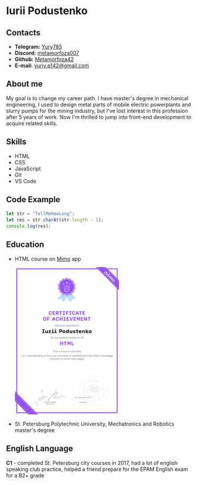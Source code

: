 # Iurii Podustenko

## Contacts

- **Telegram:** [Yury785](https://t.me/Yury785)
- **Discord:** [metamorfoza007](https://discord.com/users/220167149979697153)
- **Github:** [Metamorfoza42](https://github.com/Metamorfoza42/)
- **E-mail:** yuriy.p142@gmail.com

## About me

My goal is to change my career path. I have master's degree in mechanical engineering, I used to design metal parts of mobile electric powerplants and slurry pumps for the mining industry, but I've lost interest in this profession after 5 years of work.
Now I'm thrilled to jump into front-end development to acquire related skills.

## Skills

- HTML
- CSS
- JavaScript
- Git
- VS Code

## Code Example

```javascript
let str = "TellMeHowLong";
let res = str.charAt(str.length - 1);
console.log(res);
```

## Education

- HTML course on [Mimo](https://mimo.org/) app

  ![mimo certificate](./images/mimo-certificates-194.png)

- St. Petersburg Polytechnic University, Mechatronics and Robotics master's degree

## English Language

**C1** - completed St. Petersburg city courses in 2017, had a lot of english speaking club practice, helped a friend prepare for the EPAM English exam for a B2+ grade
